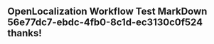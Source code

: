 <properties
ms.topic="hero-topic"
ms.test1="hero-topic"
ms.test2="test"/>


## OpenLocalization Workflow Test MarkDown 56e77dc7-ebdc-4fb0-8c1d-ec3130c0f524 thanks!



<!--HONumber=Aug16_HO5-->


